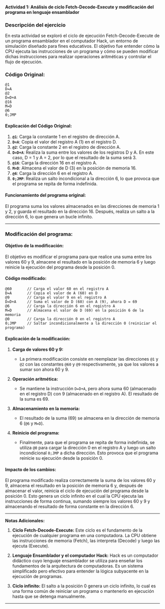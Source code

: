 #### Actividad 1: Análisis de ciclo Fetch-Decode-Execute y modificación del programa en lenguaje ensamblador

### **Descripción del ejercicio**

En esta actividad se exploró el ciclo de ejecución Fetch-Decode-Execute de un programa ensamblador en el computador Hack, un entorno de simulación diseñado para fines educativos. El objetivo fue entender cómo la CPU ejecuta las instrucciones de un programa y cómo se pueden modificar dichas instrucciones para realizar operaciones aritméticas y controlar el flujo de ejecución.

### **Código Original:**
```assembly
@1 
D=A 
@2 
D=D+A 
@16 
M=D 
@6 
0;JMP
```

#### **Explicación del Código Original:**

1. **`@1`**: Carga la constante 1 en el registro de dirección A.
2. **`D=A`**: Copia el valor del registro A (1) en el registro D.
3. **`@2`**: Carga la constante 2 en el registro de dirección A.
4. **`D=D+A`**: Realiza la suma entre los valores de los registros D y A. En este caso, D = 1 y A = 2, por lo que el resultado de la suma será 3.
5. **`@16`**: Carga la dirección 16 en el registro A.
6. **`M=D`**: Almacena el valor de D (3) en la posición de memoria 16.
7. **`@6`**: Carga la dirección 6 en el registro A.
8. **`0;JMP`**: Realiza un salto incondicional a la dirección 6, lo que provoca que el programa se repita de forma indefinida.

#### **Funcionamiento del programa original:**
El programa suma los valores almacenados en las direcciones de memoria 1 y 2, y guarda el resultado en la dirección 16. Después, realiza un salto a la dirección 6, lo que genera un bucle infinito.

---

### **Modificación del programa:**

#### **Objetivo de la modificación:**
El objetivo es modificar el programa para que realice una suma entre los valores 60 y 9, almacene el resultado en la posición de memoria 6 y luego reinicie la ejecución del programa desde la posición 0.

#### **Código modificado:**
```assembly
@60       // Carga el valor 60 en el registro A
D=A       // Copia el valor de A (60) en D
@9        // Carga el valor 9 en el registro A
D=D+A     // Suma el valor de D (60) con A (9), ahora D = 69
@6        // Carga la dirección 6 en el registro A
M=D       // Almacena el valor de D (69) en la posición 6 de la memoria
@0        // Carga la dirección 0 en el registro A
0;JMP     // Saltar incondicionalmente a la dirección 0 (reiniciar el programa)
```

#### **Explicación de la modificación:**

1. **Carga de valores 60 y 9:**
   - La primera modificación consiste en reemplazar las direcciones `@1` y `@2` con las constantes `@60` y `@9` respectivamente, ya que los valores a sumar son ahora 60 y 9.
   
2. **Operación aritmética:**
   - Se mantiene la instrucción `D=D+A`, pero ahora suma 60 (almacenado en el registro D) con 9 (almacenado en el registro A). El resultado de la suma es 69.

3. **Almacenamiento en la memoria:**
   - El resultado de la suma (69) se almacena en la dirección de memoria 6 (`@6` y `M=D`).

4. **Reinicio del programa:**
   - Finalmente, para que el programa se repita de forma indefinida, se utiliza `@0` para cargar la dirección 0 en el registro A y luego un salto incondicional `0;JMP` a dicha dirección. Esto provoca que el programa reinicie su ejecución desde la posición 0.

#### **Impacto de los cambios:**
El programa modificado realiza correctamente la suma de los valores 60 y 9, almacena el resultado en la posición de memoria 6 y, después de almacenar el valor, reinicia el ciclo de ejecución del programa desde la posición 0. Esto genera un ciclo infinito en el cual la CPU ejecuta las instrucciones de forma continua, sumando siempre los valores 60 y 9 y almacenando el resultado de forma constante en la dirección 6.

---

**Notas Adicionales:**

1. **Ciclo Fetch-Decode-Execute:** Este ciclo es el fundamento de la ejecución de cualquier programa en una computadora. La CPU obtiene las instrucciones de memoria (Fetch), las interpreta (Decode) y luego las ejecuta (Execute).
   
2. **Lenguaje Ensamblador y el computador Hack:** Hack es un computador didáctico cuyo lenguaje ensamblador se utiliza para enseñar los fundamentos de la arquitectura de computadoras. Es un sistema simplificado pero efectivo para entender la lógica subyacente en la ejecución de programas.

3. **Ciclo infinito:** El salto a la posición 0 genera un ciclo infinito, lo cual es una forma común de reiniciar un programa o mantenerlo en ejecución hasta que se detenga manualmente.

---
